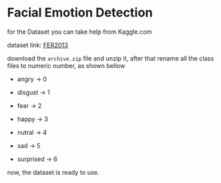 # **Facial Emotion Detection**


for the Dataset you can take help from Kaggle.com

dataset link: [FER2013]([path%20with%20spaces/other_file.md](https://www.kaggle.com/datasets/msambare/fer2013))

download the ```archive.zip``` file and unzip it, after that rename all the class files to numeric number, as shown bellow

- angry -> 0

- disgust -> 1

- fear -> 2

- happy -> 3

- nutral -> 4

- sad -> 5

- surprised -> 6

now, the dataset is ready to use.
